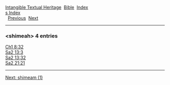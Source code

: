 [Intangible Textual Heritage](../../index)  [Bible](../index) 
[Index](index)   
[s Index](_s_)  
  [Previous](c10276)  [Next](c10278) 

------------------------------------------------------------------------

### &lt;shimeah&gt; 4 entries

[Ch1 8:32](../kjv/ch1008.htm#032)  
[Sa2 13:3](../kjv/sa2013.htm#003)  
[Sa2 13:32](../kjv/sa2013.htm#032)  
[Sa2 21:21](../kjv/sa2021.htm#021)  

------------------------------------------------------------------------

[Next: shimeam (1)](c10278)

